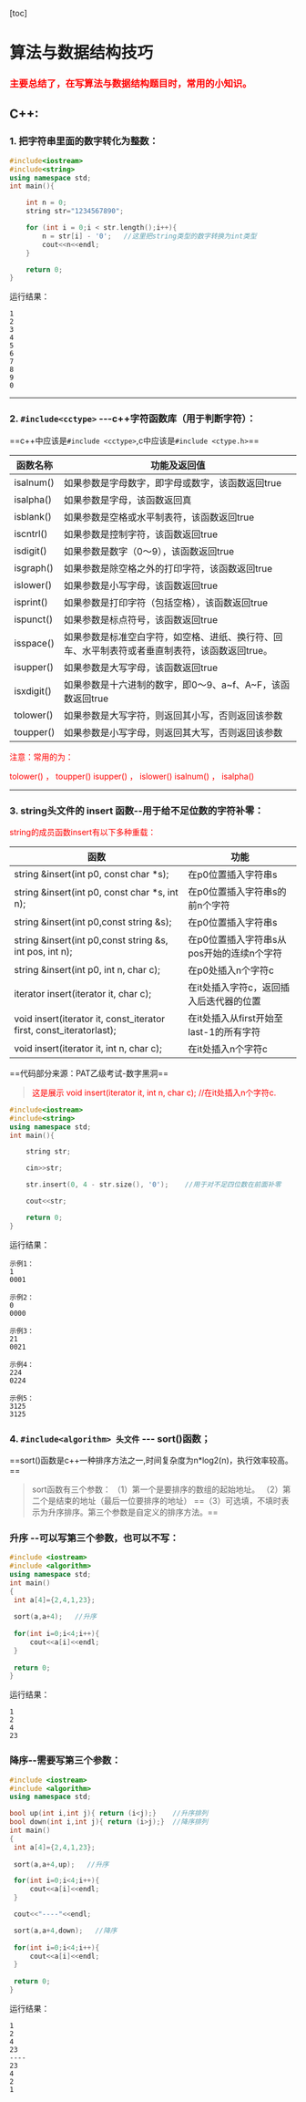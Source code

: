 [toc]

# 算法与数据结构技巧

<h3><font color="red">主要总结了，在写算法与数据结构题目时，常用的小知识。</font></h3>


## C++:

### 1. 把字符串里面的数字转化为整数：

```c++
#include<iostream>
#include<string>
using namespace std;
int main(){

	int n = 0;
	string str="1234567890";

	for (int i = 0;i < str.length();i++){
		n = str[i] - '0';   //这里把string类型的数字转换为int类型
		cout<<n<<endl;
	}

	return 0;
}
```

运行结果：
```
1
2
3
4
5
6
7
8
9
0
```

---


### 2. `#include<cctype>` ---c++字符函数库（用于判断字符）：

==c++中应该是`#include <cctype>`,c中应该是`#include <ctype.h>`==

函数名称 | 功能及返回值
------------ | -------------
isalnum() |	如果参数是字母数字，即字母或数字，该函数返回true
isalpha() |	如果参数是字母，该函数返回真
isblank() |	如果参数是空格或水平制表符，该函数返回true
iscntrl() |	如果参数是控制字符，该函数返回true
isdigit() |	如果参数是数字（0～9），该函数返回true
isgraph() |	如果参数是除空格之外的打印字符，该函数返回true
islower() |	如果参数是小写字母，该函数返回true
isprint() |	如果参数是打印字符（包括空格），该函数返回true
ispunct() |	如果参数是标点符号，该函数返回true
isspace() | 如果参数是标准空白字符，如空格、进纸、换行符、回车、水平制表符或者垂直制表符，该函数返回true。
isupper() |	如果参数是大写字母，该函数返回true
isxdigit() |	如果参数是十六进制的数字，即0～9、a~f、A~F，该函数返回true
tolower() |	如果参数是大写字符，则返回其小写，否则返回该参数
toupper() |	如果参数是小写字母，则返回其大写，否则返回该参数


<font color="red">
注意：常用的为：

tolower() ， toupper()
isupper() ， islower()
isalnum() ， isalpha()
</font>

---


### 3. string头文件的 insert 函数--用于给不足位数的字符补零：


<font color="red">string的成员函数insert有以下多种重载：</font>

函数 | 功能
------------ | -------------
string &insert(int p0, const char *s); | 在p0位置插入字符串s
string &insert(int p0, const char *s, int n); | 在p0位置插入字符串s的前n个字符
string &insert(int p0,const string &s); | 在p0位置插入字符串s
string &insert(int p0,const string &s, int pos, int n); | 在p0位置插入字符串s从pos开始的连续n个字符
string &insert(int p0, int n, char c); | 在p0处插入n个字符c
iterator insert(iterator it, char c); | 在it处插入字符c，返回插入后迭代器的位置
void insert(iterator it, const_iterator first, const_iteratorlast); | 在it处插入从first开始至last-1的所有字符
void insert(iterator it, int n, char c); | 在it处插入n个字符c








==代码部分来源：PAT乙级考试-数字黑洞==

> <font color="red">这是展示 void insert(iterator it, int n, char c);	 //在it处插入n个字符c.</font>


```c++
#include<iostream>
#include<string>
using namespace std;
int main(){

	string str;

	cin>>str;

	str.insert(0, 4 - str.size(), '0');    //用于对不足四位数在前面补零

	cout<<str;

	return 0;
}
```

运行结果：
```
示例1：
1
0001

示例2：
0
0000

示例3：
21
0021

示例4：
224
0224

示例5：
3125
3125
```


### 4. `#include<algorithm> 头文件` --- sort()函数；

==sort()函数是c++一种排序方法之一,时间复杂度为n*log2(n)，执行效率较高。==

> sort函数有三个参数：
（1）第一个是要排序的数组的起始地址。
（2）第二个是结束的地址（最后一位要排序的地址）
==（3）可选填，不填时表示为升序排序。第三个参数是自定义的排序方法。==

<h3>升序 --可以写第三个参数，也可以不写：</h3>

```c++
#include <iostream>
#include <algorithm>
using namespace std;
int main()
{
 int a[4]={2,4,1,23};
 
 sort(a,a+4);   //升序
 
 for(int i=0;i<4;i++){
	 cout<<a[i]<<endl;
 }
 
 return 0;
}
```

运行结果：
```
1
2
4
23
```

<h3>降序--需要写第三个参数：</h3>

```c++
#include <iostream>
#include <algorithm>
using namespace std;

bool up(int i,int j){ return (i<j);}    //升序排列
bool down(int i,int j){ return (i>j);}  //降序排列
int main()
{
 int a[4]={2,4,1,23};
 
 sort(a,a+4,up);   //升序

 for(int i=0;i<4;i++){
	 cout<<a[i]<<endl;
 }

 cout<<"----"<<endl;

 sort(a,a+4,down);   //降序
 
 for(int i=0;i<4;i++){
	 cout<<a[i]<<endl;
 }
 
 return 0;
}
```

运行结果：
```
1
2
4
23
----
23
4
2
1

```